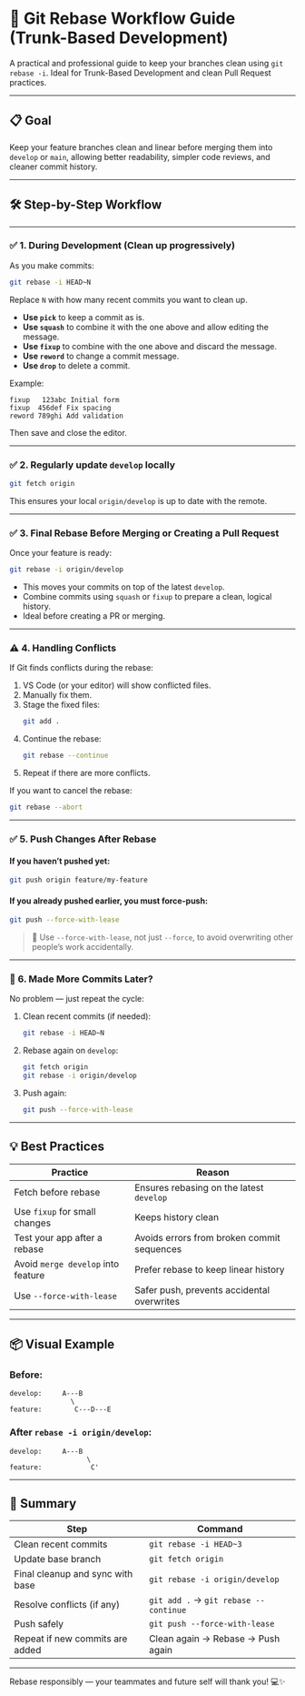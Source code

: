 # 🧼 Git Rebase Workflow Guide (Trunk-Based Development)

A practical and professional guide to keep your branches clean using `git rebase -i`. Ideal for Trunk-Based Development and clean Pull Request practices.

---

## 📋 Goal

Keep your feature branches clean and linear before merging them into `develop` or `main`, allowing better readability, simpler code reviews, and cleaner commit history.

---

## 🛠️ Step-by-Step Workflow

---

### ✅ 1. During Development (Clean up progressively)

As you make commits:

```bash
git rebase -i HEAD~N
```

Replace `N` with how many recent commits you want to clean up.

- **Use `pick`** to keep a commit as is.
- **Use `squash`** to combine it with the one above and allow editing the message.
- **Use `fixup`** to combine with the one above and discard the message.
- **Use `reword`** to change a commit message.
- **Use `drop`** to delete a commit.

Example:

```text
fixup   123abc Initial form
fixup  456def Fix spacing
reword 789ghi Add validation
```

Then save and close the editor.

---

### ✅ 2. Regularly update `develop` locally

```bash
git fetch origin
```

This ensures your local `origin/develop` is up to date with the remote.

---

### ✅ 3. Final Rebase Before Merging or Creating a Pull Request

Once your feature is ready:

```bash
git rebase -i origin/develop
```

- This moves your commits on top of the latest `develop`.
- Combine commits using `squash` or `fixup` to prepare a clean, logical history.
- Ideal before creating a PR or merging.

---

### ⚠️ 4. Handling Conflicts

If Git finds conflicts during the rebase:

1. VS Code (or your editor) will show conflicted files.
2. Manually fix them.
3. Stage the fixed files:
   ```bash
   git add .
   ```
4. Continue the rebase:
   ```bash
   git rebase --continue
   ```
5. Repeat if there are more conflicts.

If you want to cancel the rebase:

```bash
git rebase --abort
```

---

### ✅ 5. Push Changes After Rebase

#### If you **haven’t pushed yet**:

```bash
git push origin feature/my-feature
```

#### If you **already pushed earlier**, you must force-push:

```bash
git push --force-with-lease
```

> 🔐 Use `--force-with-lease`, not just `--force`, to avoid overwriting other people’s work accidentally.

---

### 🔁 6. Made More Commits Later?

No problem — just repeat the cycle:

1. Clean recent commits (if needed):

   ```bash
   git rebase -i HEAD~N
   ```

2. Rebase again on `develop`:

   ```bash
   git fetch origin
   git rebase -i origin/develop
   ```

3. Push again:
   ```bash
   git push --force-with-lease
   ```

---

## 💡 Best Practices

| Practice                           | Reason                                     |
| ---------------------------------- | ------------------------------------------ |
| Fetch before rebase                | Ensures rebasing on the latest `develop`   |
| Use `fixup` for small changes      | Keeps history clean                        |
| Test your app after a rebase       | Avoids errors from broken commit sequences |
| Avoid `merge develop` into feature | Prefer rebase to keep linear history       |
| Use `--force-with-lease`           | Safer push, prevents accidental overwrites |

---

## 📦 Visual Example

### Before:

```
develop:     A---B
               \
feature:        C---D---E
```

### After `rebase -i origin/develop`:

```
develop:     A---B
                   \
feature:            C'
```

---

## 🧼 Summary

| Step                             | Command                               |
| -------------------------------- | ------------------------------------- |
| Clean recent commits             | `git rebase -i HEAD~3`                |
| Update base branch               | `git fetch origin`                    |
| Final cleanup and sync with base | `git rebase -i origin/develop`        |
| Resolve conflicts (if any)       | `git add .` → `git rebase --continue` |
| Push safely                      | `git push --force-with-lease`         |
| Repeat if new commits are added  | Clean again → Rebase → Push again     |

---

Rebase responsibly — your teammates and future self will thank you! 💻✨

